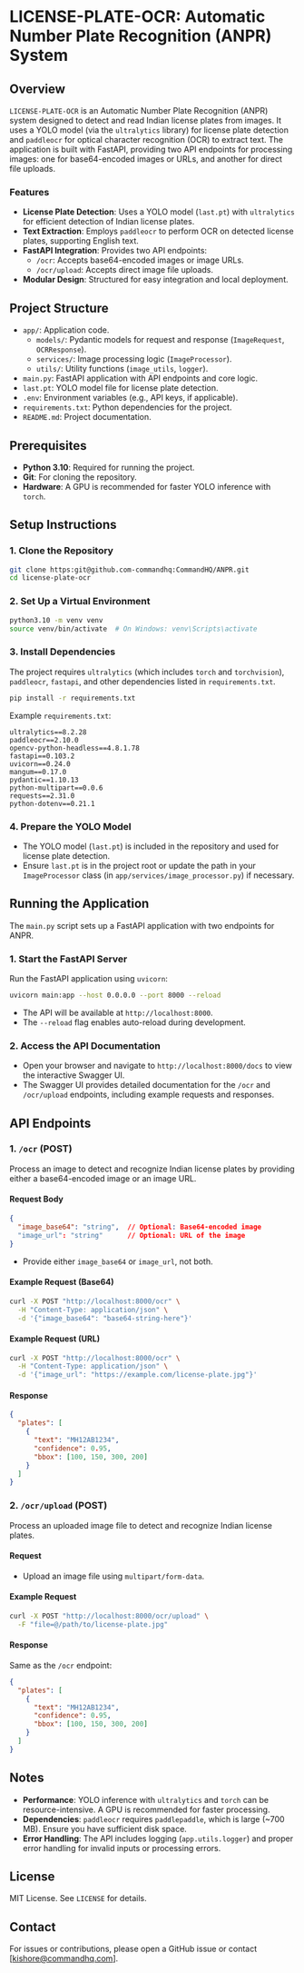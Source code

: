 # LICENSE-PLATE-OCR: Automatic Number Plate Recognition (ANPR) System

## Overview
`LICENSE-PLATE-OCR` is an Automatic Number Plate Recognition (ANPR) system designed to detect and read Indian license plates from images. It uses a YOLO model (via the `ultralytics` library) for license plate detection and `paddleocr` for optical character recognition (OCR) to extract text. The application is built with FastAPI, providing two API endpoints for processing images: one for base64-encoded images or URLs, and another for direct file uploads.

### Features
- **License Plate Detection**: Uses a YOLO model (`last.pt`) with `ultralytics` for efficient detection of Indian license plates.
- **Text Extraction**: Employs `paddleocr` to perform OCR on detected license plates, supporting English text.
- **FastAPI Integration**: Provides two API endpoints:
  - `/ocr`: Accepts base64-encoded images or image URLs.
  - `/ocr/upload`: Accepts direct image file uploads.
- **Modular Design**: Structured for easy integration and local deployment.

## Project Structure
- `app/`: Application code.
  - `models/`: Pydantic models for request and response (`ImageRequest`, `OCRResponse`).
  - `services/`: Image processing logic (`ImageProcessor`).
  - `utils/`: Utility functions (`image_utils`, `logger`).
- `main.py`: FastAPI application with API endpoints and core logic.
- `last.pt`: YOLO model file for license plate detection.
- `.env`: Environment variables (e.g., API keys, if applicable).
- `requirements.txt`: Python dependencies for the project.
- `README.md`: Project documentation.

## Prerequisites
- **Python 3.10**: Required for running the project.
- **Git**: For cloning the repository.
- **Hardware**: A GPU is recommended for faster YOLO inference with `torch`.

## Setup Instructions
### 1. Clone the Repository
```bash
git clone https:git@github.com-commandhq:CommandHQ/ANPR.git
cd license-plate-ocr
```

### 2. Set Up a Virtual Environment
```bash
python3.10 -m venv venv
source venv/bin/activate  # On Windows: venv\Scripts\activate
```

### 3. Install Dependencies
The project requires `ultralytics` (which includes `torch` and `torchvision`), `paddleocr`, `fastapi`, and other dependencies listed in `requirements.txt`.
```bash
pip install -r requirements.txt
```

Example `requirements.txt`:
```
ultralytics==8.2.28
paddleocr==2.10.0
opencv-python-headless==4.8.1.78
fastapi==0.103.2
uvicorn==0.24.0
mangum==0.17.0
pydantic==1.10.13
python-multipart==0.0.6
requests==2.31.0
python-dotenv==0.21.1
```

### 4. Prepare the YOLO Model
- The YOLO model (`last.pt`) is included in the repository and used for license plate detection.
- Ensure `last.pt` is in the project root or update the path in your `ImageProcessor` class (in `app/services/image_processor.py`) if necessary.

## Running the Application
The `main.py` script sets up a FastAPI application with two endpoints for ANPR.

### 1. Start the FastAPI Server
Run the FastAPI application using `uvicorn`:
```bash
uvicorn main:app --host 0.0.0.0 --port 8000 --reload
```
- The API will be available at `http://localhost:8000`.
- The `--reload` flag enables auto-reload during development.

### 2. Access the API Documentation
- Open your browser and navigate to `http://localhost:8000/docs` to view the interactive Swagger UI.
- The Swagger UI provides detailed documentation for the `/ocr` and `/ocr/upload` endpoints, including example requests and responses.

## API Endpoints
### 1. `/ocr` (POST)
Process an image to detect and recognize Indian license plates by providing either a base64-encoded image or an image URL.

#### Request Body
```json
{
  "image_base64": "string",  // Optional: Base64-encoded image
  "image_url": "string"      // Optional: URL of the image
}
```
- Provide either `image_base64` or `image_url`, not both.

#### Example Request (Base64)
```bash
curl -X POST "http://localhost:8000/ocr" \
  -H "Content-Type: application/json" \
  -d '{"image_base64": "base64-string-here"}'
```

#### Example Request (URL)
```bash
curl -X POST "http://localhost:8000/ocr" \
  -H "Content-Type: application/json" \
  -d '{"image_url": "https://example.com/license-plate.jpg"}'
```

#### Response
```json
{
  "plates": [
    {
      "text": "MH12AB1234",
      "confidence": 0.95,
      "bbox": [100, 150, 300, 200]
    }
  ]
}
```

### 2. `/ocr/upload` (POST)
Process an uploaded image file to detect and recognize Indian license plates.

#### Request
- Upload an image file using `multipart/form-data`.

#### Example Request
```bash
curl -X POST "http://localhost:8000/ocr/upload" \
  -F "file=@/path/to/license-plate.jpg"
```

#### Response
Same as the `/ocr` endpoint:
```json
{
  "plates": [
    {
      "text": "MH12AB1234",
      "confidence": 0.95,
      "bbox": [100, 150, 300, 200]
    }
  ]
}
```

## Notes
- **Performance**: YOLO inference with `ultralytics` and `torch` can be resource-intensive. A GPU is recommended for faster processing.
- **Dependencies**: `paddleocr` requires `paddlepaddle`, which is large (~700 MB). Ensure you have sufficient disk space.
- **Error Handling**: The API includes logging (`app.utils.logger`) and proper error handling for invalid inputs or processing errors.

## License
MIT License. See `LICENSE` for details.

## Contact
For issues or contributions, please open a GitHub issue or contact [kishore@commandhq.com].